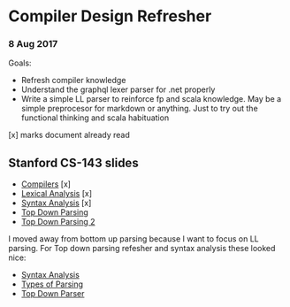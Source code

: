 # Compiler Design Refresher
### 8 Aug 2017

Goals:
- Refresh compiler knowledge
- Understand the graphql lexer parser for .net properly
- Write a simple LL parser to reinforce fp and scala knowledge. May be a simple preprocesor for markdown or anything. Just to try out the functional thinking and scala habituation

[x] marks document already read

## Stanford CS-143 slides
* [Compilers](https://web.stanford.edu/class/archive/cs/cs143/cs143.1128/lectures/00/Slides00.pdf) [x]
* [Lexical Analysis](https://web.stanford.edu/class/archive/cs/cs143/cs143.1128/lectures/01/Slides01.pdf) [x]
* [Syntax Analysis](https://web.stanford.edu/class/archive/cs/cs143/cs143.1128/lectures/02/Slides02.pdf) [x]
* [Top Down Parsing](https://web.stanford.edu/class/archive/cs/cs143/cs143.1128/lectures/03/Slides03.pdf)
* [Top Down Parsing 2](https://web.stanford.edu/class/archive/cs/cs143/cs143.1128/lectures/04/Slides04A.pdf)


I moved away from bottom up parsing because I want to focus on LL parsing. For Top down parsing refesher and syntax analysis these looked nice:

* [Syntax Analysis](https://www.tutorialspoint.com/compiler_design/compiler_design_syntax_analysis.htm)
* [Types of Parsing](https://www.tutorialspoint.com/compiler_design/compiler_design_types_of_parsing.htm)
* [Top Down Parser](https://www.tutorialspoint.com/compiler_design/compiler_design_top_down_parser.htm)
